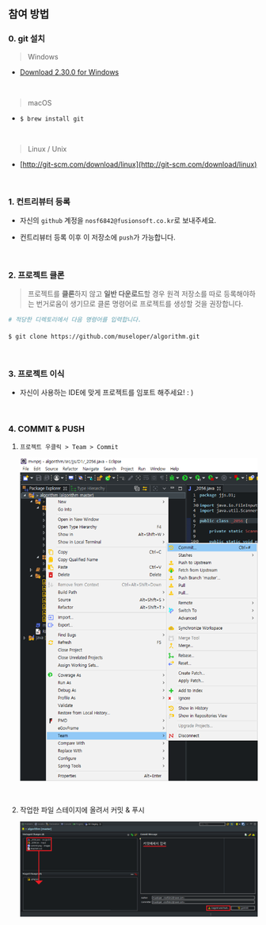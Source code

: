 ## 참여 방법

### 0. git 설치

> Windows

- [Download 2.30.0 for Windows](http://git-scm.com/download/win)

<br>

> macOS

- `$ brew install git`

<br>

> Linux / Unix

- [http://git-scm.com/download/linux](http://git-scm.com/download/linux)

<br>

### 1. 컨트리뷰터 등록

- 자신의 `github` 계정을 `nosf6842@fusionsoft.co.kr`로 보내주세요.

- 컨트리뷰터 등록 이후 이 저장소에 `push`가 가능합니다. 

<br>

### 2. 프로젝트 클론

> 프로젝트를 **클론**하지 않고 **일반 다운로드**할 경우 원격 저장소를 따로 등록해야하는 번거로움이 생기므로 클론 명령어로 프로젝트를 생성할 것을 권장합니다. 

```bash
# 적당한 디렉토리에서 다음 명령어를 입력합니다. 

$ git clone https://github.com/museloper/algorithm.git
```

<br>

### 3. 프로젝트 이식

- 자신이 사용하는 IDE에 맞게 프로젝트를 임포트 해주세요! : )

<br>

### 4. COMMIT & PUSH

1. `프로젝트 우클릭 > Team > Commit`

    <img src="./images/commit.png">

<br>

2. 작업한 파일 스테이지에 올려서 커밋 & 푸시

    <img src="./images/message.png">